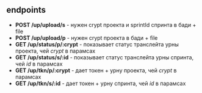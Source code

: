 ## endpoints
 - **POST /up/upload/s** - нужен crypt проекта и sprintId спринта в бади + file 
 - **POST /up/upload/p** - нужен crypt проекта в бади + file 
 - **GET /up/status/p/:crypt** - показывает статус транслейта урны проекта, чей *crypt* в парамсах
 - **GET /up/status/s/:id** - показывает статус транслейта урны спринта, чей *id* в парамсах
 - **GET /up/tkn/p/:crypt** - дает токен + урну проекта, чей *crypt* в парамсах
 - **GET /up/tkn/s/:id** - дает токен + урну спринта, чей *id* в парамсах